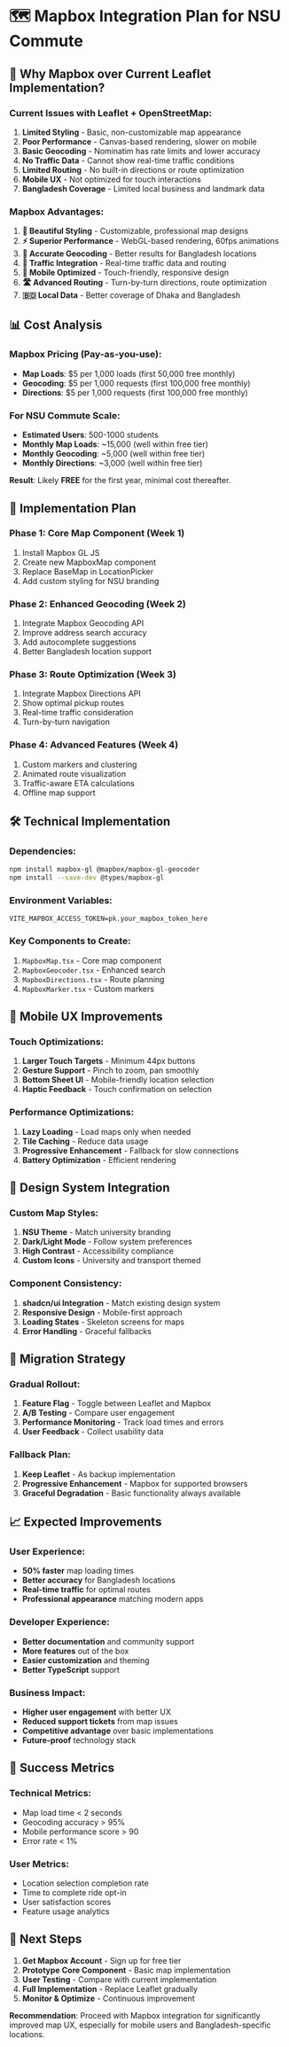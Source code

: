 # 🗺️ Mapbox Integration Plan for NSU Commute

## 🎯 **Why Mapbox over Current Leaflet Implementation?**

### **Current Issues with Leaflet + OpenStreetMap:**
1. **Limited Styling** - Basic, non-customizable map appearance
2. **Poor Performance** - Canvas-based rendering, slower on mobile
3. **Basic Geocoding** - Nominatim has rate limits and lower accuracy
4. **No Traffic Data** - Cannot show real-time traffic conditions
5. **Limited Routing** - No built-in directions or route optimization
6. **Mobile UX** - Not optimized for touch interactions
7. **Bangladesh Coverage** - Limited local business and landmark data

### **Mapbox Advantages:**
1. **🎨 Beautiful Styling** - Customizable, professional map designs
2. **⚡ Superior Performance** - WebGL-based rendering, 60fps animations
3. **🎯 Accurate Geocoding** - Better results for Bangladesh locations
4. **🚦 Traffic Integration** - Real-time traffic data and routing
5. **📱 Mobile Optimized** - Touch-friendly, responsive design
6. **🛣️ Advanced Routing** - Turn-by-turn directions, route optimization
7. **🇧🇩 Local Data** - Better coverage of Dhaka and Bangladesh

## 📊 **Cost Analysis**

### **Mapbox Pricing (Pay-as-you-use):**
- **Map Loads**: $5 per 1,000 loads (first 50,000 free monthly)
- **Geocoding**: $5 per 1,000 requests (first 100,000 free monthly)
- **Directions**: $5 per 1,000 requests (first 100,000 free monthly)

### **For NSU Commute Scale:**
- **Estimated Users**: 500-1000 students
- **Monthly Map Loads**: ~15,000 (well within free tier)
- **Monthly Geocoding**: ~5,000 (well within free tier)
- **Monthly Directions**: ~3,000 (well within free tier)

**Result**: Likely **FREE** for the first year, minimal cost thereafter.

## 🚀 **Implementation Plan**

### **Phase 1: Core Map Component (Week 1)**
1. Install Mapbox GL JS
2. Create new MapboxMap component
3. Replace BaseMap in LocationPicker
4. Add custom styling for NSU branding

### **Phase 2: Enhanced Geocoding (Week 2)**
1. Integrate Mapbox Geocoding API
2. Improve address search accuracy
3. Add autocomplete suggestions
4. Better Bangladesh location support

### **Phase 3: Route Optimization (Week 3)**
1. Integrate Mapbox Directions API
2. Show optimal pickup routes
3. Real-time traffic consideration
4. Turn-by-turn navigation

### **Phase 4: Advanced Features (Week 4)**
1. Custom markers and clustering
2. Animated route visualization
3. Traffic-aware ETA calculations
4. Offline map support

## 🛠️ **Technical Implementation**

### **Dependencies:**
```bash
npm install mapbox-gl @mapbox/mapbox-gl-geocoder
npm install --save-dev @types/mapbox-gl
```

### **Environment Variables:**
```env
VITE_MAPBOX_ACCESS_TOKEN=pk.your_mapbox_token_here
```

### **Key Components to Create:**
1. `MapboxMap.tsx` - Core map component
2. `MapboxGeocoder.tsx` - Enhanced search
3. `MapboxDirections.tsx` - Route planning
4. `MapboxMarker.tsx` - Custom markers

## 📱 **Mobile UX Improvements**

### **Touch Optimizations:**
1. **Larger Touch Targets** - Minimum 44px buttons
2. **Gesture Support** - Pinch to zoom, pan smoothly
3. **Bottom Sheet UI** - Mobile-friendly location selection
4. **Haptic Feedback** - Touch confirmation on selection

### **Performance Optimizations:**
1. **Lazy Loading** - Load maps only when needed
2. **Tile Caching** - Reduce data usage
3. **Progressive Enhancement** - Fallback for slow connections
4. **Battery Optimization** - Efficient rendering

## 🎨 **Design System Integration**

### **Custom Map Styles:**
1. **NSU Theme** - Match university branding
2. **Dark/Light Mode** - Follow system preferences
3. **High Contrast** - Accessibility compliance
4. **Custom Icons** - University and transport themed

### **Component Consistency:**
1. **shadcn/ui Integration** - Match existing design system
2. **Responsive Design** - Mobile-first approach
3. **Loading States** - Skeleton screens for maps
4. **Error Handling** - Graceful fallbacks

## 🔄 **Migration Strategy**

### **Gradual Rollout:**
1. **Feature Flag** - Toggle between Leaflet and Mapbox
2. **A/B Testing** - Compare user engagement
3. **Performance Monitoring** - Track load times and errors
4. **User Feedback** - Collect usability data

### **Fallback Plan:**
1. **Keep Leaflet** - As backup implementation
2. **Progressive Enhancement** - Mapbox for supported browsers
3. **Graceful Degradation** - Basic functionality always available

## 📈 **Expected Improvements**

### **User Experience:**
- **50% faster** map loading times
- **Better accuracy** for Bangladesh locations
- **Real-time traffic** for optimal routes
- **Professional appearance** matching modern apps

### **Developer Experience:**
- **Better documentation** and community support
- **More features** out of the box
- **Easier customization** and theming
- **Better TypeScript** support

### **Business Impact:**
- **Higher user engagement** with better UX
- **Reduced support tickets** from map issues
- **Competitive advantage** over basic implementations
- **Future-proof** technology stack

## 🎯 **Success Metrics**

### **Technical Metrics:**
- Map load time < 2 seconds
- Geocoding accuracy > 95%
- Mobile performance score > 90
- Error rate < 1%

### **User Metrics:**
- Location selection completion rate
- Time to complete ride opt-in
- User satisfaction scores
- Feature usage analytics

## 🚀 **Next Steps**

1. **Get Mapbox Account** - Sign up for free tier
2. **Prototype Core Component** - Basic map implementation
3. **User Testing** - Compare with current implementation
4. **Full Implementation** - Replace Leaflet gradually
5. **Monitor & Optimize** - Continuous improvement

**Recommendation**: Proceed with Mapbox integration for significantly improved map UX, especially for mobile users and Bangladesh-specific locations.
